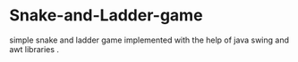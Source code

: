 # Snake-and-Ladder-game
simple snake and ladder game implemented with the help of java swing and awt libraries .
